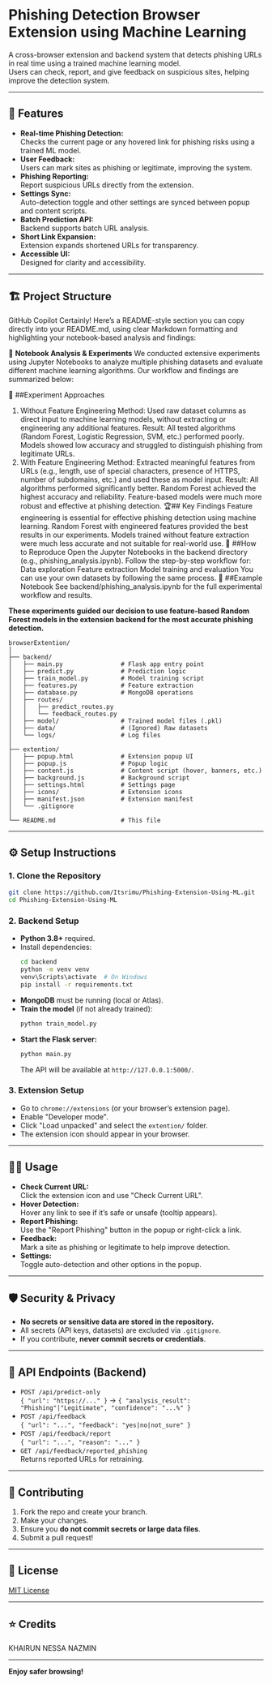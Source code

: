 # Phishing Detection Browser Extension using Machine Learning

A cross-browser extension and backend system that detects phishing URLs in real time using a trained machine learning model.  
Users can check, report, and give feedback on suspicious sites, helping improve the detection system.

---

## 🚀 Features

- **Real-time Phishing Detection:**  
  Checks the current page or any hovered link for phishing risks using a trained ML model.
- **User Feedback:**  
  Users can mark sites as phishing or legitimate, improving the system.
- **Phishing Reporting:**  
  Report suspicious URLs directly from the extension.
- **Settings Sync:**  
  Auto-detection toggle and other settings are synced between popup and content scripts.
- **Batch Prediction API:**  
  Backend supports batch URL analysis.
- **Short Link Expansion:**  
  Extension expands shortened URLs for transparency.
- **Accessible UI:**  
  Designed for clarity and accessibility.

---

## 🏗️ Project Structure

GitHub Copilot
Certainly! Here’s a README-style section you can copy directly into your README.md, using clear Markdown formatting and highlighting your notebook-based analysis and findings:

📓 **Notebook Analysis & Experiments**
We conducted extensive experiments using Jupyter Notebooks to analyze multiple phishing datasets and evaluate different machine learning algorithms. Our workflow and findings are summarized below:

🔬 ##Experiment Approaches
1. Without Feature Engineering
Method:
Used raw dataset columns as direct input to machine learning models, without extracting or engineering any additional features.
Result:
All tested algorithms (Random Forest, Logistic Regression, SVM, etc.) performed poorly.
Models showed low accuracy and struggled to distinguish phishing from legitimate URLs.
2. With Feature Engineering
Method:
Extracted meaningful features from URLs (e.g., length, use of special characters, presence of HTTPS, number of subdomains, etc.) and used these as model input.
Result:
All algorithms performed significantly better.
Random Forest achieved the highest accuracy and reliability.
Feature-based models were much more robust and effective at phishing detection.
🏆## Key Findings
Feature engineering is essential for effective phishing detection using machine learning.
Random Forest with engineered features provided the best results in our experiments.
Models trained without feature extraction were much less accurate and not suitable for real-world use.
📁 ##How to Reproduce
Open the Jupyter Notebooks in the backend directory (e.g., phishing_analysis.ipynb).
Follow the step-by-step workflow for:
Data exploration
Feature extraction
Model training and evaluation
You can use your own datasets by following the same process.
🔗 ##Example Notebook
See backend/phishing_analysis.ipynb for the full experimental workflow and results.

**These experiments guided our decision to use feature-based Random Forest models in the extension backend for the most accurate phishing detection.**

```
browserExtention/
│
├── backend/
│   ├── main.py                # Flask app entry point
│   ├── predict.py             # Prediction logic
│   ├── train_model.py         # Model training script
│   ├── features.py            # Feature extraction
│   ├── database.py            # MongoDB operations
│   ├── routes/
│   │   ├── predict_routes.py
│   │   └── feedback_routes.py
│   ├── model/                 # Trained model files (.pkl)
│   ├── data/                  # (Ignored) Raw datasets
│   └── logs/                  # Log files
│
├── extention/
│   ├── popup.html             # Extension popup UI
│   ├── popup.js               # Popup logic
│   ├── content.js             # Content script (hover, banners, etc.)
│   ├── background.js          # Background script
│   ├── settings.html          # Settings page
│   ├── icons/                 # Extension icons
│   ├── manifest.json          # Extension manifest
│   └── .gitignore
│
└── README.md                  # This file
```

---

## ⚙️ Setup Instructions

### 1. **Clone the Repository**

```sh
git clone https://github.com/Itsrimu/Phishing-Extension-Using-ML.git
cd Phishing-Extension-Using-ML
```

### 2. **Backend Setup**

- **Python 3.8+** required.
- Install dependencies:
  ```sh
  cd backend
  python -m venv venv
  venv\Scripts\activate  # On Windows
  pip install -r requirements.txt
  ```
- **MongoDB** must be running (local or Atlas).
- **Train the model** (if not already trained):
  ```sh
  python train_model.py
  ```
- **Start the Flask server:**
  ```sh
  python main.py
  ```
  The API will be available at `http://127.0.0.1:5000/`.

### 3. **Extension Setup**

- Go to `chrome://extensions` (or your browser’s extension page).
- Enable "Developer mode".
- Click "Load unpacked" and select the `extention/` folder.
- The extension icon should appear in your browser.

---

## 🧑‍💻 Usage

- **Check Current URL:**  
  Click the extension icon and use "Check Current URL".
- **Hover Detection:**  
  Hover any link to see if it’s safe or unsafe (tooltip appears).
- **Report Phishing:**  
  Use the "Report Phishing" button in the popup or right-click a link.
- **Feedback:**  
  Mark a site as phishing or legitimate to help improve detection.
- **Settings:**  
  Toggle auto-detection and other options in the popup.

---

## 🛡️ Security & Privacy

- **No secrets or sensitive data are stored in the repository.**
- All secrets (API keys, datasets) are excluded via `.gitignore`.
- If you contribute, **never commit secrets or credentials**.

---

## 📝 API Endpoints (Backend)

- `POST /api/predict-only`  
  `{ "url": "https://..." }` → `{ "analysis_result": "Phishing"|"Legitimate", "confidence": "...%" }`
- `POST /api/feedback`  
  `{ "url": "...", "feedback": "yes|no|not_sure" }`
- `POST /api/feedback/report`  
  `{ "url": "...", "reason": "..." }`
- `GET /api/feedback/reported_phishing`  
  Returns reported URLs for retraining.

---

## 🧩 Contributing

1. Fork the repo and create your branch.
2. Make your changes.
3. Ensure you **do not commit secrets or large data files**.
4. Submit a pull request!

---

## 📄 License

[MIT License](LICENSE)

---


## ⭐ Credits

KHAIRUN NESSA NAZMIN


---

**Enjoy safer browsing!**
